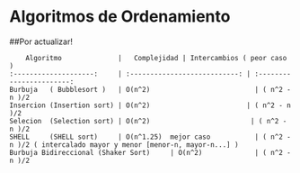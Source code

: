 # Algoritmos de Ordenamiento 

##Por actualizar! 

    	Algoritmo              |   Complejidad | Intercambios ( peor caso )
    :--------------------:     | :---------------------------: | :-----------------------:
    Burbuja   ( Bubblesort )   | O(n^2)                          | ( n^2 - n )/2
    Insercion (Insertion sort) | O(n^2)                        | ( n^2 - n )/2
    Selecion  (Selection sort) | O(n^2)                         | ( n^2 - n )/2
    SHELL     (SHELL sort)     | O(n^1.25)  mejor caso           | ( n^2 - n )/2 ( intercalado mayor y menor [menor-n, mayor-n...] )
    Burbuja Bidireccional (Shaker Sort)     | O(n^2)             | ( n^2 - n )/2
